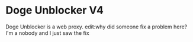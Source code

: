 # Doge Unblocker V4
Doge Unblocker is a web proxy.
edit:why did someone fix a problem here? I'm a nobody and I just saw the fix
